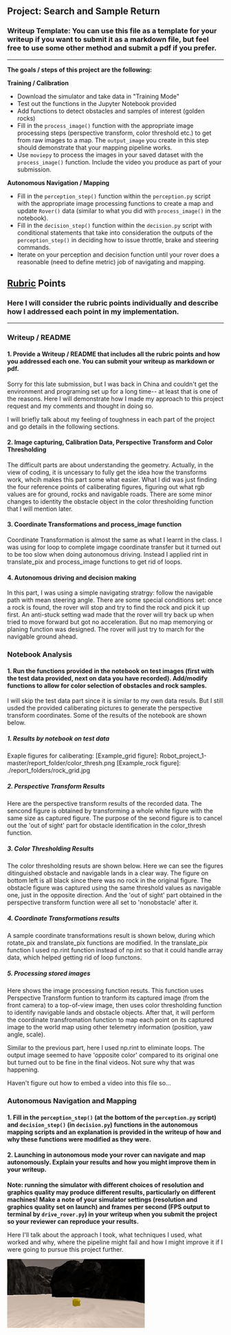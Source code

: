 ## Project: Search and Sample Return
### Writeup Template: You can use this file as a template for your writeup if you want to submit it as a markdown file, but feel free to use some other method and submit a pdf if you prefer.

---


**The goals / steps of this project are the following:**  

**Training / Calibration**  

* Download the simulator and take data in "Training Mode"
* Test out the functions in the Jupyter Notebook provided
* Add functions to detect obstacles and samples of interest (golden rocks)
* Fill in the `process_image()` function with the appropriate image processing steps (perspective transform, color threshold etc.) to get from raw images to a map.  The `output_image` you create in this step should demonstrate that your mapping pipeline works.
* Use `moviepy` to process the images in your saved dataset with the `process_image()` function.  Include the video you produce as part of your submission.

**Autonomous Navigation / Mapping**

* Fill in the `perception_step()` function within the `perception.py` script with the appropriate image processing functions to create a map and update `Rover()` data (similar to what you did with `process_image()` in the notebook). 
* Fill in the `decision_step()` function within the `decision.py` script with conditional statements that take into consideration the outputs of the `perception_step()` in deciding how to issue throttle, brake and steering commands. 
* Iterate on your perception and decision function until your rover does a reasonable (need to define metric) job of navigating and mapping.  

[//]: # (Image References)

[image1]: ./misc/rover_image.jpg
[image2]: ./calibration_images/example_grid1.jpg
[image3]: ./calibration_images/example_rock1.jpg 

## [Rubric](https://review.udacity.com/#!/rubrics/916/view) Points
### Here I will consider the rubric points individually and describe how I addressed each point in my implementation.  

---
### Writeup / README

#### 1. Provide a Writeup / README that includes all the rubric points and how you addressed each one.  You can submit your writeup as markdown or pdf.  

Sorry for this late submission, but I was back in China and couldn't get the environment and programing set up for a long time-- at least that is one of the reasons. Here I will demonstrate how I made my approach to this project request and my comments and thought in doing so.

I will briefly talk about my feeling of toughness in each part of the project and go details in the following sections.

#### 2. Image capturing, Calibration Data, Perspective Transform and Color Thresholding

The difficult parts are about understanding the geometry. Actually, in the view of coding, it is uncessary to fully get the idea how the transforms work, whcih makes this part some what easier. What I did was just finding the four reference points of caliberating figures, figuring out what rgb values are for ground, rocks and navigable roads. There are some minor changes to identity the obstacle object in the color thresholding function that I will mention later.

#### 3. Coordinate Transformations and process_image function

Coordinate Transformation is almost the same as what I learnt in the class. I was using for loop to complete imgage coordinate transfer but it turned out to be too slow when doing autonomous driving. Instead I applied rint in translate_pix and process_image functions to get rid of loops.

#### 4. Autonomous driving and decision making

In this part, I was using a simple navigating stratrgy: follow the navigable path with mean steering angle. 
There are some special conditions set: once a rock is found, the rover will stop and try to find the rock and pick it up first. An anti-stuck setting wad made that the rover will try back up when tried to move forward but got no acceleration. But no map memorying or planing function was designed. The rover will just try to march for the navigable ground ahead.

### Notebook Analysis
#### 1. Run the functions provided in the notebook on test images (first with the test data provided, next on data you have recorded). Add/modify functions to allow for color selection of obstacles and rock samples.

I will skip the test data part since it is similar to my own data resuls. But I still usded the provided caliberating pictures to generate the perspective transform coordinates. Some of the results of the notebook are shown below.

##### 1. Results by notebook on test data

Exaple figures for caliberating:
[Example_grid figure]: Robot_project_1-master/report_folder/color_thresh.png
[Example_rock figure]: ./report_folders/rock_grid.jpg

##### 2. Perspective Transform Results 

Here are the perspective transform results of the recorded data. The sencond figure is obtained by transforming a whole white figure with the same size as captured figure. The purpose of the second figure is to cancel out the 'out of sight' part for obstacle identification in the color_thresh function.

[Perspective transform results on recorded data]: ./report_folders/perspect_trans_color.png

##### 3. Color Thresholding Results

The color thresholding resuts are shown below. Here we can see the figures ditinguished obstacle and navigable lands in a clear way. The figure on bottom left is all black since there was no rock in the original figure. The obstacle figure was captured using the same threshold values as navigable one, just in the opposite direction. And the 'out of sight' part obtained in the perspective transform function were all set to 'nonobstacle' after it.

[Color Thresholding Results of recorded data]: ./report_folders/color_thresh.png

##### 4. Coordinate Transformations results

A sample coordinate transformations result is shown below, during which rotate_pix and translate_pix functions are modified.
In the translate_pix function I used np.rint function instead of np.int so that it could handle array data, which helped getting rid of loop functons.

[Coordinate Transformations results of recorded data]: ./report_folders/Coordinate_transformations.png

##### 5. Processing stored images

Here shows the image processing function resuts. This function uses Perspective Transform funtion to tranform its captured image (from the front camera) to a top-of-view image, then uses color thresholding function to identify navigable lands and obstacle objects. After that, it will perform the coordinate transfromation function to map each point on its captured image to the world map using other telemetry information (position, yaw angle, scale).

Similar to the previous part, here I used np.rint to eliminate loops. The output image seemed to have 'opposite color' compared to its original one but turned out to be fine in the final videos. Not sure why that was happening.

[Coordinate Transformations results of recorded data]: ./report_folders/process_image.png
 
 Haven't figure out how to embed a video into this file so...
### Autonomous Navigation and Mapping

#### 1. Fill in the `perception_step()` (at the bottom of the `perception.py` script) and `decision_step()` (in `decision.py`) functions in the autonomous mapping scripts and an explanation is provided in the writeup of how and why these functions were modified as they were.


#### 2. Launching in autonomous mode your rover can navigate and map autonomously.  Explain your results and how you might improve them in your writeup.  

**Note: running the simulator with different choices of resolution and graphics quality may produce different results, particularly on different machines!  Make a note of your simulator settings (resolution and graphics quality set on launch) and frames per second (FPS output to terminal by `drive_rover.py`) in your writeup when you submit the project so your reviewer can reproduce your results.**

Here I'll talk about the approach I took, what techniques I used, what worked and why, where the pipeline might fail and how I might improve it if I were going to pursue this project further.  



![alt text][image3]



